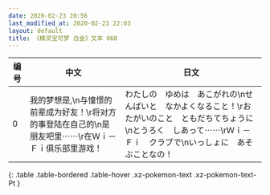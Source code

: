 ```yaml
---
date: 2020-02-23 20:56
last_modified_at: 2020-02-23 22:03
layout: default
title: 《精灵宝可梦 白金》文本 068
---
```

| 编号 | 中文 | 日文 |
| ---- | ---- | ---- |
| 0 | 我的梦想是,\n与憧憬的前辈成为好友！\r将对方的事登陆在自己的\n是朋友吧里⋯⋯\r在Ｗｉ－Ｆｉ俱乐部里游戏！ | わたしの　ゆめは　あこがれの\nせんぱいと　なかよくなること！\rおたがいのこと　ともだちてちょうに\nとうろく　しあって⋯⋯\rＷｉ－Ｆｉ　クラブで\nいっしょに　あそぶことなの！ |
{: .table .table-bordered .table-hover .xz-pokemon-text .xz-pokemon-text-Pt }